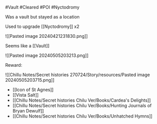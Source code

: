 #Vault #Cleared #POI #Nyctodromy 

Was a vault but stayed as a location

Used to upgrade [[Nyctodromy]] x2

![[Pasted image 20240421231830.png]]

Seems like a [[Vault]]

![[Pasted image 20240505203213.png]]


Reward:

![[Chillu Notes/Secret histories 270724/Story/resources/Pasted image 20240505203715.png]]

- [[Icon of St Agnes]]
- [[Vista Salt]]
- [[Chillu Notes/Secret histories Chilu Ver/Books/Cardea's Delights]]
- [[Chillu Notes/Secret histories Chilu Ver/Books/Hunting Journals of Bryan Dewulf]]
- [[Chillu Notes/Secret histories Chilu Ver/Books/Unhatched Hymns]]